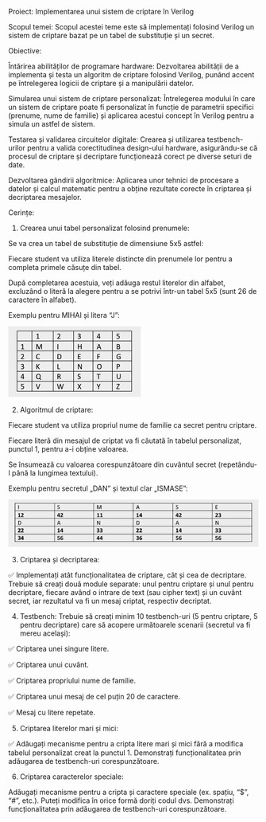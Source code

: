 Proiect: Implementarea unui sistem de criptare în Verilog

Scopul temei: Scopul acestei teme este să implementați folosind Verilog un sistem de criptare bazat pe un tabel de substituție și un secret.

Obiective:

Întărirea abilităților de programare hardware: Dezvoltarea abilității de a implementa și testa un algoritm de criptare folosind Verilog, punând accent pe întrelegerea logicii de criptare și a manipulării datelor.

Simularea unui sistem de criptare personalizat: Întrelegerea modului în care un sistem de criptare poate fi personalizat în funcție de parametrii specifici (prenume, nume de familie) și aplicarea acestui concept în Verilog pentru a simula un astfel de sistem.

Testarea și validarea circuitelor digitale: Crearea și utilizarea testbench-urilor pentru a valida corectitudinea design-ului hardware, asigurându-se că procesul de criptare și decriptare funcționează corect pe diverse seturi de date.

Dezvoltarea gândirii algoritmice: Aplicarea unor tehnici de procesare a datelor și calcul matematic pentru a obține rezultate corecte în criptarea și decriptarea mesajelor.

Cerințe:

1. Crearea unui tabel personalizat folosind prenumele:

Se va crea un tabel de substituție de dimensiune 5x5 astfel:

Fiecare student va utiliza literele distincte din prenumele lor pentru a completa primele căsuțe din tabel.

După completarea acestuia, veți adăuga restul literelor din alfabet, excluzând o literă la alegere pentru a se potrivi într-un tabel 5x5 (sunt 26 de caractere în alfabet).

Exemplu pentru MIHAI și litera “J”:

![alt text](./images/table1.PNG)

2. Algoritmul de criptare:

Fiecare student va utiliza propriul nume de familie ca secret pentru criptare.

Fiecare literă din mesajul de criptat va fi căutată în tabelul personalizat, punctul 1, pentru a-i obține valoarea.

Se însumează cu valoarea corespunzătoare din cuvântul secret (repetându-l până la lungimea textului).

Exemplu pentru secretul „DAN” și textul clar „ISMASE”:

![alt text](./images/table2.png)

3. Criptarea și decriptarea:

✅ Implementați atât funcționalitatea de criptare, cât și cea de decriptare. Trebuie să creați două module separate: unul pentru criptare și unul pentru decriptare, fiecare având o intrare de text (sau cipher text) și un cuvânt secret, iar rezultatul va fi un mesaj criptat, respectiv decriptat.

4. Testbench: Trebuie să creați minim 10 testbench-uri (5 pentru criptare, 5 pentru decriptare) care să acopere următoarele scenarii (secretul va fi mereu același):

✅ Criptarea unei singure litere.

✅ Criptarea unui cuvânt.

✅ Criptarea propriului nume de familie.

✅ Criptarea unui mesaj de cel puțin 20 de caractere.

✅ Mesaj cu litere repetate.

5. Criptarea literelor mari și mici:

✅ Adăugați mecanisme pentru a cripta litere mari și mici fără a modifica tabelul personalizat creat la punctul 1. Demonstrați funcționalitatea prin adăugarea de testbench-uri corespunzătoare.

6. Criptarea caracterelor speciale:

Adăugați mecanisme pentru a cripta și caractere speciale (ex. spațiu, “$”, “#”, etc.). Puteți modifica în orice formă doriți codul dvs. Demonstrați funcționalitatea prin adăugarea de testbench-uri corespunzătoare.